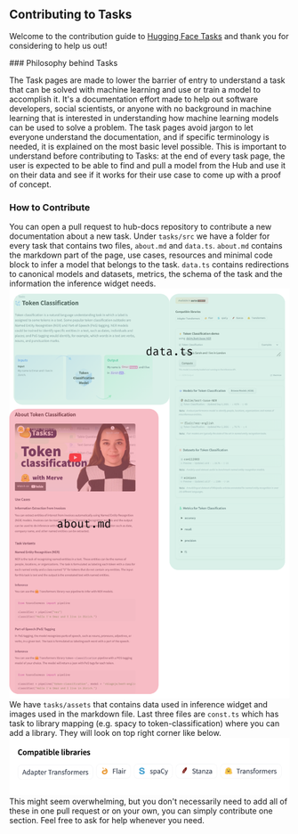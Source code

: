## Contributing to Tasks

Welcome to the contribution guide to [Hugging Face Tasks](https://huggingface.co/tasks) and thank you for considering to help us out! 

### Philosophy behind Tasks

The Task pages are made to lower the barrier of entry to understand a task that can be solved with machine learning and use or train a model to accomplish it. It's a documentation effort made to help out software developers, social scientists, or anyone with no background in machine learning that is interested in understanding how machine learning models can be used to solve a problem. The task pages avoid jargon to let everyone understand the documentation, and if specific terminology is needed, it is explained on the most basic level possible. This is important to understand before contributing to Tasks: at the end of every task page, the user is expected to be able to find and pull a model from the Hub and use it on their data and see if it works for their use case to come up with a proof of concept.

### How to Contribute
You can open a pull request to hub-docs repository to contribute a new documentation about a new task. Under `tasks/src` we have a folder for every task that contains two files, `about.md` and `data.ts`. `about.md` contains the markdown part of the page, use cases, resources and minimal code block to infer a model that belongs to the task. `data.ts` contains redirections to canonical models and datasets, metrics, the schema of the task and the information the inference widget needs. 
![Anatomy of a Task Page](tasks/assets/contribution-guide/anatomy.png)
We have `tasks/assets` that contains data used in inference widget and images used in the markdown file. Last three files are `const.ts` which has task to library mapping (e.g. spacy to token-classification) where you can add a library. They will look on top right corner like below.
![Libraries of a Task](tasks/assets/contribution-guide/libraries.png)
This might seem overwhelming, but you don't necessarily need to add all of these in one pull request or on your own, you can simply contribute one section. Feel free to ask for help whenever you need. 